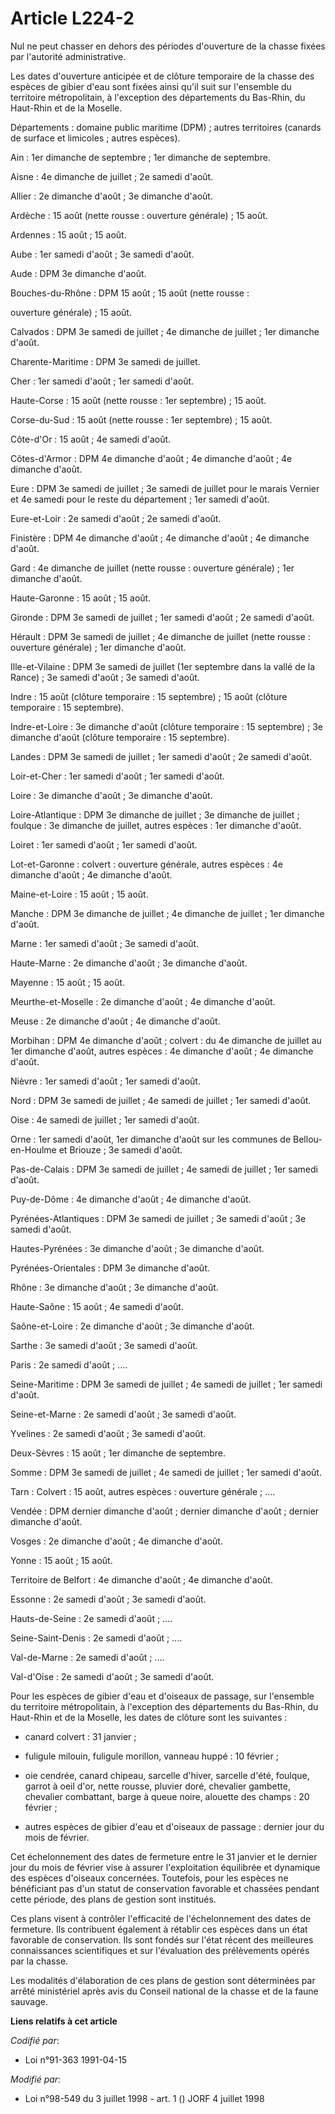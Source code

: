 # Article L224-2

Nul ne peut chasser en dehors des périodes d'ouverture de la chasse fixées par l'autorité administrative.

Les dates d'ouverture anticipée et de clôture temporaire de la chasse des espèces de gibier d'eau sont fixées ainsi qu'il
suit sur l'ensemble du territoire métropolitain, à l'exception des départements du Bas-Rhin, du Haut-Rhin et de la Moselle.

Départements : domaine public maritime (DPM) ; autres territoires (canards de surface et limicoles ; autres espèces).

Ain : 1er dimanche de septembre ; 1er dimanche de septembre.

Aisne : 4e dimanche de juillet ; 2e samedi d'août.

Allier : 2e dimanche d'août ; 3e dimanche d'août.

Ardèche : 15 août (nette rousse : ouverture générale) ; 15 août.

Ardennes : 15 août ; 15 août.

Aube : 1er samedi d'août ; 3e samedi d'août.

Aude : DPM 3e dimanche d'août.

Bouches-du-Rhône : DPM 15 août ; 15 août (nette rousse :

ouverture générale) ; 15 août.

Calvados : DPM 3e samedi de juillet ; 4e dimanche de juillet ; 1er dimanche d'août.

Charente-Maritime : DPM 3e samedi de juillet.

Cher : 1er samedi d'août ; 1er samedi d'août.

Haute-Corse : 15 août (nette rousse : 1er septembre) ; 15 août.

Corse-du-Sud : 15 août (nette rousse : 1er septembre) ; 15 août.

Côte-d'Or : 15 août ; 4e samedi d'août.

Côtes-d'Armor : DPM 4e dimanche d'août ; 4e dimanche d'août ; 4e dimanche d'août.

Eure : DPM 3e samedi de juillet ; 3e samedi de juillet pour le marais Vernier et 4e samedi pour le reste du département ; 1er
samedi d'août.

Eure-et-Loir : 2e samedi d'août ; 2e samedi d'août.

Finistère : DPM 4e dimanche d'août ; 4e dimanche d'août ; 4e dimanche d'août.

Gard : 4e dimanche de juillet (nette rousse : ouverture générale) ; 1er dimanche d'août.

Haute-Garonne : 15 août ; 15 août.

Gironde : DPM 3e samedi de juillet ; 1er samedi d'août ; 2e samedi d'août.

Hérault : DPM 3e samedi de juillet ; 4e dimanche de juillet (nette rousse : ouverture générale) ; 1er dimanche d'août.

Ille-et-Vilaine : DPM 3e samedi de juillet (1er septembre dans la vallé de la Rance) ; 3e samedi d'août ; 3e samedi d'août.

Indre : 15 août (clôture temporaire : 15 septembre) ; 15 août (clôture temporaire : 15 septembre).

Indre-et-Loire : 3e dimanche d'août (clôture temporaire : 15 septembre) ; 3e dimanche d'août (clôture temporaire : 15
septembre).

Landes : DPM 3e samedi de juillet ; 1er samedi d'août ; 2e samedi d'août.

Loir-et-Cher : 1er samedi d'août ; 1er samedi d'août.

Loire : 3e dimanche d'août ; 3e dimanche d'août.

Loire-Atlantique : DPM 3e dimanche de juillet ; 3e dimanche de juillet ; foulque : 3e dimanche de juillet, autres espèces :
1er dimanche d'août.

Loiret : 1er samedi d'août ; 1er samedi d'août.

Lot-et-Garonne : colvert : ouverture générale, autres espèces : 4e dimanche d'août ; 4e dimanche d'août.

Maine-et-Loire : 15 août ; 15 août.

Manche : DPM 3e dimanche de juillet ; 4e dimanche de juillet ; 1er dimanche d'août.

Marne : 1er samedi d'août ; 3e samedi d'août.

Haute-Marne : 2e dimanche d'août ; 3e dimanche d'août.

Mayenne : 15 août ; 15 août.

Meurthe-et-Moselle : 2e dimanche d'août ; 4e dimanche d'août.

Meuse : 2e dimanche d'août ; 4e dimanche d'août.

Morbihan : DPM 4e dimanche d'août ; colvert : du 4e dimanche de juillet au 1er dimanche d'août, autres espèces : 4e dimanche
d'août ; 4e dimanche d'août.

Nièvre : 1er samedi d'août ; 1er samedi d'août.

Nord : DPM 3e samedi de juillet ; 4e samedi de juillet ; 1er samedi d'août.

Oise : 4e samedi de juillet ; 1er samedi d'août.

Orne : 1er samedi d'août, 1er dimanche d'août sur les communes de Bellou-en-Houlme et Briouze ; 3e samedi d'août.

Pas-de-Calais : DPM 3e samedi de juillet ; 4e samedi de juillet ; 1er samedi d'août.

Puy-de-Dôme : 4e dimanche d'août ; 4e dimanche d'août.

Pyrénées-Atlantiques : DPM 3e samedi de juillet ; 3e samedi d'août ; 3e samedi d'août.

Hautes-Pyrénées : 3e dimanche d'août ; 3e dimanche d'août.

Pyrénées-Orientales : DPM 3e dimanche d'août.

Rhône : 3e dimanche d'août ; 3e dimanche d'août.

Haute-Saône : 15 août ; 4e samedi d'août.

Saône-et-Loire : 2e dimanche d'août ; 3e dimanche d'août.

Sarthe : 3e samedi d'août ; 3e samedi d'août.

Paris : 2e samedi d'août ; ....

Seine-Maritime : DPM 3e samedi de juillet ; 4e samedi de juillet ; 1er samedi d'août.

Seine-et-Marne : 2e samedi d'août ; 3e samedi d'août.

Yvelines : 2e samedi d'août ; 3e samedi d'août.

Deux-Sèvres : 15 août ; 1er dimanche de septembre.

Somme : DPM 3e samedi de juillet ; 4e samedi de juillet ; 1er samedi d'août.

Tarn : Colvert : 15 août, autres espèces : ouverture générale ; ....

Vendée : DPM dernier dimanche d'août ; dernier dimanche d'août ; dernier dimanche d'août.

Vosges : 2e dimanche d'août ; 4e dimanche d'août.

Yonne : 15 août ; 15 août.

Territoire de Belfort : 4e dimanche d'août ; 4e dimanche d'août.

Essonne : 2e samedi d'août ; 3e samedi d'août.

Hauts-de-Seine : 2e samedi d'août ; ....

Seine-Saint-Denis : 2e samedi d'août ; ....

Val-de-Marne : 2e samedi d'août ; ....

Val-d'Oise : 2e samedi d'août ; 3e samedi d'août.

Pour les espèces de gibier d'eau et d'oiseaux de passage, sur l'ensemble du territoire métropolitain, à l'exception des
départements du Bas-Rhin, du Haut-Rhin et de la Moselle, les dates de clôture sont les suivantes :

- canard colvert : 31 janvier ;

- fuligule milouin, fuligule morillon, vanneau huppé : 10 février ;

- oie cendrée, canard chipeau, sarcelle d'hiver, sarcelle d'été, foulque, garrot à oeil d'or, nette rousse, pluvier doré,
chevalier gambette, chevalier combattant, barge à queue noire, alouette des champs : 20 février ;

- autres espèces de gibier d'eau et d'oiseaux de passage : dernier jour du mois de février.

Cet échelonnement des dates de fermeture entre le 31 janvier et le dernier jour du mois de février vise à assurer
l'exploitation équilibrée et dynamique des espèces d'oiseaux concernées. Toutefois, pour les espèces ne bénéficiant pas d'un
statut de conservation favorable et chassées pendant cette période, des plans de gestion sont institués.

Ces plans visent à contrôler l'efficacité de l'échelonnement des dates de fermeture. Ils contribuent également à rétablir ces
espèces dans un état favorable de conservation. Ils sont fondés sur l'état récent des meilleures connaissances scientifiques
et sur l'évaluation des prélèvements opérés par la chasse.

Les modalités d'élaboration de ces plans de gestion sont déterminées par arrêté ministériel après avis du Conseil national de
la chasse et de la faune sauvage.

**Liens relatifs à cet article**

_Codifié par_:

  - Loi n°91-363 1991-04-15

_Modifié par_:

  - Loi n°98-549 du 3 juillet 1998 - art. 1 () JORF 4 juillet 1998
